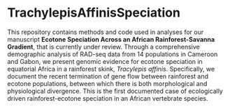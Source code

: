 # TrachylepisAffinisSpeciation
This repository contains methods and code used in analyses for our manuscript **Ecotone Speciation Across an African Rainforest-Savanna Gradient**, that is currently under review. Through a comprehensive demographic analysis of RAD-seq data from 14 populations in Cameroon and Gabon, we present genomic evidence for ecotone speciation in equatorial Africa in a rainforest skink, *Tracylepis affinis*. Specifically, we document the recent termination of gene flow between rainforest and ecotone populations, between which there is both morphological and physiological divergence. This is the first documented case of ecologically driven rainforest-ecotone speciation in an African vertebrate species.
